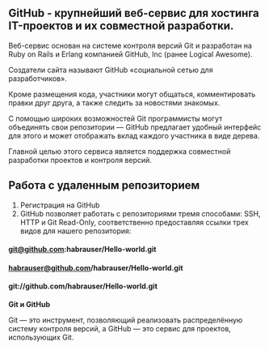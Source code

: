 ## GitHub - крупнейший веб-сервис для хостинга IT-проектов и их совместной разработки.

Веб-сервис основан на системе контроля версий Git и разработан на Ruby on Rails и Erlang компанией GitHub, Inc (ранее Logical Awesome). 

Создатели сайта называют GitHub «социальной сетью для разработчиков».

Кроме размещения кода, участники могут общаться, комментировать правки друг друга, а также следить за новостями знакомых.

С помощью широких возможностей Git программисты могут объединять свои репозитории — GitHub предлагает удобный интерфейс для этого и может отображать вклад каждого участника в виде дерева. 

Главной целью этого сервиса является поддержка совместной разработки проектов и контроля версий.

## Работа с удаленным репозиторием

1. Регистрация на GitHub
2. GitHub позволяет работать с репозиториями тремя способами: SSH, HTTP и Git Read-Only, соответственно предоставляя ссылки трех видов для нашего репозитория:
#### git@github.com:habrauser/Hello-world.git
#### habrauser@github.com/habrauser/Hello-world.git
#### git://github.com/habrauser/Hello-world.git


**Git и GitHub**

Git — это инструмент, позволяющий реализовать распределённую систему контроля версий, а GitHub — это сервис для проектов, использующих Git.